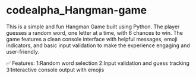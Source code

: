 # codealpha_Hangman-game

This is a simple and fun Hangman Game built using Python. The player guesses a random word, one letter at a time, with 6 chances to win. The game features a clean console interface with helpful messages, emoji indicators, and basic input validation to make the experience engaging and user-friendly.

✅ Features:
1:Random word selection
2:Input validation and guess tracking
3:Interactive console output with emojis
